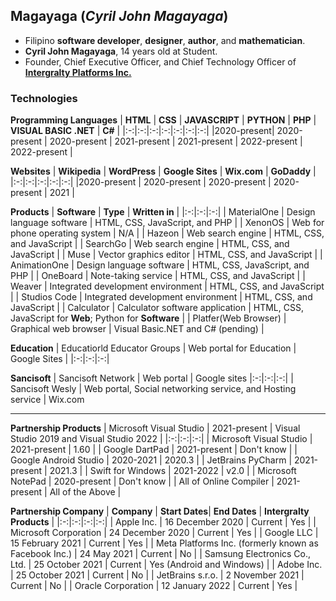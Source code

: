 ## Magayaga (_Cyril John Magayaga_)
* Filipino **software developer**, **designer**, **author**, and **mathematician**.
* **Cyril John Magayaga**, 14 years old at Student.
* Founder, Chief Executive Officer, and Chief Technology Officer of [**Intergralty Platforms Inc.**](https://github.com/intergralty)

### Technologies
**Programming Languages**
| **HTML** | **CSS** | **JAVASCRIPT** | **PYTHON** | **PHP** | **VISUAL BASIC .NET** | **C#** |
|:-:|:-:|:-:|:-:|:-:|:-:|:-:|
|2020-present| 2020-present | 2020-present | 2021-present | 2021-present | 2022-present | 2022-present |

**Websites**
| **Wikipedia** | **WordPress** | **Google Sites** | **Wix.com** | **GoDaddy** | 
|:-:|:-:|:-:|:-:|:-:|
|2020-present | 2020-present | 2020-present | 2020-present | 2021 |

**Products**
| **Software** | **Type** | **Written in** | 
|:-:|:-:|:-:|
| MaterialOne | Design language software | HTML, CSS, JavaScript, and PHP |
| XenonOS | Web for phone operating system | N/A | 
| Hazeon | Web search engine | HTML, CSS, and JavaScript |
| SearchGo | Web search engine | HTML, CSS, and JavaScript |
| Muse | Vector graphics editor | HTML, CSS, and JavaScript |
| AnimationOne | Design language software | HTML, CSS, JavaScript, and PHP |
| OneBoard | Note-taking service | HTML, CSS, and JavaScript |
| Weaver | Integrated development environment | HTML, CSS, and JavaScript |
| Studios Code | Integrated development environment | HTML, CSS, and JavaScript |
| Calculator | Calculator software application | HTML, CSS, JavaScript for **Web**; Python for **Software** |
| Platfer(Web Browser) | Graphical web browser | Visual Basic.NET and C# (pending) |

**Education**
| Educatiorld Educator Groups | Web portal for Education | Google Sites |
|:-:|:-:|:-:|

**Sancisoft**
| Sancisoft Network | Web portal | Google sites
|:-:|:-:|:-:|
| Sancisoft Wesly | Web portal, Social networking service, and Hosting service | Wix.com

-----------------

**Partnership Products**
| Microsoft Visual Studio | 2021-present | Visual Studio 2019 and Visual Studio 2022 |
|:-:|:-:|:-:|
| Microsoft Visual Studio | 2021-present | 1.60 |
| Google DartPad | 2021-present | Don't know |
| Google Android Studio | 2020-2021 | 2020.3 |
| JetBrains PyCharm | 2021-present | 2021.3 |
| Swift for Windows | 2021-2022 | v2.0 |
| Microsoft NotePad | 2020-present | Don't know |
| All of Online Compiler | 2021-present | All of the Above |

**Partnership Company**
| **Company** | **Start Dates**| **End Dates** | **Intergralty Products** |
|:-:|:-:|:-:|:-:|
| Apple Inc. | 16 December 2020 | Current | Yes |
| Microsoft Corporation | 24 December 2020 | Current | Yes |
| Google LLC | 15 February 2021 | Current | Yes |
| Meta Platforms Inc. (formerly known as Facebook Inc.) | 24 May 2021 | Current | No |
| Samsung Electronics Co., Ltd. | 25 October 2021 | Current | Yes (Android and Windows) |
| Adobe Inc. | 25 October 2021 | Current | No |
| JetBrains s.r.o. | 2 November 2021 | Current | No |
| Oracle Corporation | 12 January 2022 | Current | Yes |
